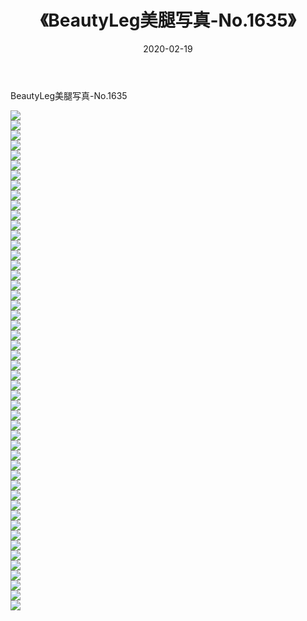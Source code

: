 ﻿---
layout: post
title:  《BeautyLeg美腿写真-No.1635》
date:   2020-02-19
img: http://img.660000.xyz/Sharelink/网络美图/2020/BeautyLeg美腿写真-No.1635/000.jpg
categories: [美女, 清纯, 唯美]
---

BeautyLeg美腿写真-No.1635

  ![](http://img.660000.xyz/Sharelink/网络美图/2020/BeautyLeg美腿写真-No.1635/001.jpg) <br> ![](http://img.660000.xyz/Sharelink/网络美图/2020/BeautyLeg美腿写真-No.1635/002.jpg) <br> ![](http://img.660000.xyz/Sharelink/网络美图/2020/BeautyLeg美腿写真-No.1635/003.jpg) <br> ![](http://img.660000.xyz/Sharelink/网络美图/2020/BeautyLeg美腿写真-No.1635/004.jpg) <br> ![](http://img.660000.xyz/Sharelink/网络美图/2020/BeautyLeg美腿写真-No.1635/005.jpg) <br> ![](http://img.660000.xyz/Sharelink/网络美图/2020/BeautyLeg美腿写真-No.1635/006.jpg) <br> ![](http://img.660000.xyz/Sharelink/网络美图/2020/BeautyLeg美腿写真-No.1635/007.jpg) <br> ![](http://img.660000.xyz/Sharelink/网络美图/2020/BeautyLeg美腿写真-No.1635/008.jpg) <br> ![](http://img.660000.xyz/Sharelink/网络美图/2020/BeautyLeg美腿写真-No.1635/009.jpg) <br> ![](http://img.660000.xyz/Sharelink/网络美图/2020/BeautyLeg美腿写真-No.1635/010.jpg) <br> ![](http://img.660000.xyz/Sharelink/网络美图/2020/BeautyLeg美腿写真-No.1635/011.jpg) <br> ![](http://img.660000.xyz/Sharelink/网络美图/2020/BeautyLeg美腿写真-No.1635/012.jpg) <br> ![](http://img.660000.xyz/Sharelink/网络美图/2020/BeautyLeg美腿写真-No.1635/013.jpg) <br> ![](http://img.660000.xyz/Sharelink/网络美图/2020/BeautyLeg美腿写真-No.1635/014.jpg) <br> ![](http://img.660000.xyz/Sharelink/网络美图/2020/BeautyLeg美腿写真-No.1635/015.jpg) <br> ![](http://img.660000.xyz/Sharelink/网络美图/2020/BeautyLeg美腿写真-No.1635/016.jpg) <br> ![](http://img.660000.xyz/Sharelink/网络美图/2020/BeautyLeg美腿写真-No.1635/017.jpg) <br> ![](http://img.660000.xyz/Sharelink/网络美图/2020/BeautyLeg美腿写真-No.1635/018.jpg) <br> ![](http://img.660000.xyz/Sharelink/网络美图/2020/BeautyLeg美腿写真-No.1635/019.jpg) <br> ![](http://img.660000.xyz/Sharelink/网络美图/2020/BeautyLeg美腿写真-No.1635/020.jpg) <br> ![](http://img.660000.xyz/Sharelink/网络美图/2020/BeautyLeg美腿写真-No.1635/021.jpg) <br> ![](http://img.660000.xyz/Sharelink/网络美图/2020/BeautyLeg美腿写真-No.1635/022.jpg) <br> ![](http://img.660000.xyz/Sharelink/网络美图/2020/BeautyLeg美腿写真-No.1635/023.jpg) <br> ![](http://img.660000.xyz/Sharelink/网络美图/2020/BeautyLeg美腿写真-No.1635/024.jpg) <br> ![](http://img.660000.xyz/Sharelink/网络美图/2020/BeautyLeg美腿写真-No.1635/025.jpg) <br> ![](http://img.660000.xyz/Sharelink/网络美图/2020/BeautyLeg美腿写真-No.1635/026.jpg) <br> ![](http://img.660000.xyz/Sharelink/网络美图/2020/BeautyLeg美腿写真-No.1635/027.jpg) <br> ![](http://img.660000.xyz/Sharelink/网络美图/2020/BeautyLeg美腿写真-No.1635/028.jpg) <br> ![](http://img.660000.xyz/Sharelink/网络美图/2020/BeautyLeg美腿写真-No.1635/029.jpg) <br> ![](http://img.660000.xyz/Sharelink/网络美图/2020/BeautyLeg美腿写真-No.1635/030.jpg) <br> ![](http://img.660000.xyz/Sharelink/网络美图/2020/BeautyLeg美腿写真-No.1635/031.jpg) <br> ![](http://img.660000.xyz/Sharelink/网络美图/2020/BeautyLeg美腿写真-No.1635/032.jpg) <br> ![](http://img.660000.xyz/Sharelink/网络美图/2020/BeautyLeg美腿写真-No.1635/033.jpg) <br> ![](http://img.660000.xyz/Sharelink/网络美图/2020/BeautyLeg美腿写真-No.1635/034.jpg) <br> ![](http://img.660000.xyz/Sharelink/网络美图/2020/BeautyLeg美腿写真-No.1635/035.jpg) <br> ![](http://img.660000.xyz/Sharelink/网络美图/2020/BeautyLeg美腿写真-No.1635/036.jpg) <br> ![](http://img.660000.xyz/Sharelink/网络美图/2020/BeautyLeg美腿写真-No.1635/037.jpg) <br> ![](http://img.660000.xyz/Sharelink/网络美图/2020/BeautyLeg美腿写真-No.1635/038.jpg) <br> ![](http://img.660000.xyz/Sharelink/网络美图/2020/BeautyLeg美腿写真-No.1635/039.jpg) <br> ![](http://img.660000.xyz/Sharelink/网络美图/2020/BeautyLeg美腿写真-No.1635/040.jpg) <br> ![](http://img.660000.xyz/Sharelink/网络美图/2020/BeautyLeg美腿写真-No.1635/041.jpg) <br> ![](http://img.660000.xyz/Sharelink/网络美图/2020/BeautyLeg美腿写真-No.1635/042.jpg) <br> ![](http://img.660000.xyz/Sharelink/网络美图/2020/BeautyLeg美腿写真-No.1635/043.jpg) <br> ![](http://img.660000.xyz/Sharelink/网络美图/2020/BeautyLeg美腿写真-No.1635/044.jpg) <br> ![](http://img.660000.xyz/Sharelink/网络美图/2020/BeautyLeg美腿写真-No.1635/045.jpg) <br> ![](http://img.660000.xyz/Sharelink/网络美图/2020/BeautyLeg美腿写真-No.1635/046.jpg) <br> ![](http://img.660000.xyz/Sharelink/网络美图/2020/BeautyLeg美腿写真-No.1635/047.jpg) <br> ![](http://img.660000.xyz/Sharelink/网络美图/2020/BeautyLeg美腿写真-No.1635/048.jpg) <br> ![](http://img.660000.xyz/Sharelink/网络美图/2020/BeautyLeg美腿写真-No.1635/049.jpg) <br> ![](http://img.660000.xyz/Sharelink/网络美图/2020/BeautyLeg美腿写真-No.1635/050.jpg) <br>